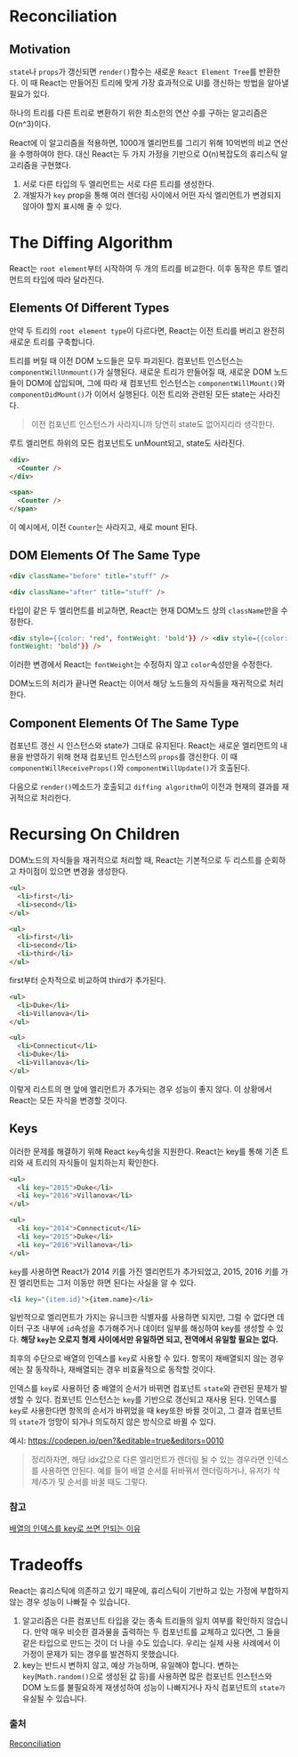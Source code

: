 # Reconciliation

## Motivation

`state`나 `props`가 갱신되면 `render()`함수는 새로운 `React Element Tree`를 반환한다. 이 때 React는 만들어진 트리에 맞게 가장 효과적으로 UI를 갱신하는 방법을 알아낼 필요가 있다.

하나의 트리를 다른 트리로 변환하기 위한 최소한의 연산 수를 구하는 알고리즘은 O(n^3)이다.

React에 이 알고리즘을 적용하면, 1000개 엘리먼트를 그리기 위해 10억번의 비교 연산을 수행하여야 한다. 대신 React는 두 가지 가정을 기반으로 O(n)복잡도의 휴리스틱 알고리즘을 구현했다.

1. 서로 다른 타입의 두 엘리먼트는 서로 다른 트리를 생성한다.
2. 개발자가 `key` prop을 통해 여러 렌더링 사이에서 어떤 자식 엘리먼트가 변경되지 않아야 할지 표시해 줄 수 있다.

# The Diffing Algorithm

React는 `root element`부터 시작하여 두 개의 트리를 비교한다. 이후 동작은 루트 엘리먼트의 타입에 따라 달라진다.

## Elements Of Different Types

만약 두 트리의 `root element type`이 다르다면, React는 이전 트리를 버리고 완전히 새로운 트리를 구축합니다.

트리를 버릴 때 이전 DOM 노드들은 모두 파괴된다. 컴포넌트 인스턴스는 `componentWillUnmount()`가 실행된다. 새로운 트리가 만들어질 때, 새로운 DOM 노드들이 DOM에 삽입되며, 그에 따라 새 컴포넌트 인스턴스는 `componentWillMount()`와 `componentDidMount()`가 이어서 실행된다. 이전 트리와 관련된 모든 state는 사라진다.

> 이전 컴포넌트 인스턴스가 사라지니까 당연히 state도 없어지리라 생각한다.

루트 엘리먼트 하위의 모든 컴포넌트도 unMount되고, state도 사라진다.

```html
<div>
  <Counter />
</div>

<span>
  <Counter />
</span>
```

이 예시에서, 이전 `Counter`는 사라지고, 새로 mount 된다.

## DOM Elements Of The Same Type

```html
<div className="before" title="stuff" />

<div className="after" title="stuff" />
```

타입이 같은 두 엘리먼트를 비교하면, React는 현재 DOM노드 상의 `className`만을 수정한다.

```html
<div style={{color: 'red', fontWeight: 'bold'}} /> <div style={{color: 'green',
fontWeight: 'bold'}} />
```

이러한 변경에서 React는 `fontWeight`는 수정하지 않고 `color`속성만을 수정한다.

DOM노드의 처리가 끝나면 React는 이어서 해당 노드들의 자식들을 재귀적으로 처리한다.

## Component Elements Of The Same Type

컴포넌트 갱신 시 인스턴스와 state가 그대로 유지된다. React는 새로운 엘리먼트의 내용을 반영하기 위해 현재 컴포넌트 인스턴스의 `props`를 갱신한다. 이 때 `componentWillReceiveProps()`와 `componentWillUpdate()`가 호출된다.

다음으로 `render()`메소드가 호출되고 `diffing algorithm`이 이전과 현재의 결과를 재귀적으로 처리한다.

# Recursing On Children

DOM노드의 자식들을 재귀적으로 처리할 때, React는 기본적으로 두 리스트를 순회하고 차이점이 있으면 변경을 생성한다.

```html
<ul>
  <li>first</li>
  <li>second</li>
</ul>

<ul>
  <li>first</li>
  <li>second</li>
  <li>third</li>
</ul>
```

first부터 순차적으로 비교하여 third가 추가된다.

```html
<ul>
  <li>Duke</li>
  <li>Villanova</li>
</ul>

<ul>
  <li>Connecticut</li>
  <li>Duke</li>
  <li>Villanova</li>
</ul>
```

이렇게 리스트의 맨 앞에 엘리먼트가 추가되는 경우 성능이 좋지 않다. 이 상황에서 React는 모든 자식을 변경할 것이다.

## Keys

이러한 문제를 해결하기 위해 React `key`속성을 지원한다. React는 key를 통해 기존 트리와 새 트리의 자식들이 일치하는지 확인한다.

```html
<ul>
  <li key="2015">Duke</li>
  <li key="2016">Villanova</li>
</ul>

<ul>
  <li key="2014">Connecticut</li>
  <li key="2015">Duke</li>
  <li key="2016">Villanova</li>
</ul>
```

`key`를 사용하면 React가 2014 키를 가진 엘리먼트가 추가되었고, 2015, 2016 키를 가진 엘리먼트는 그저 이동만 하면 된다는 사실을 알 수 있다.

```html
<li key="{item.id}">{item.name}</li>
```

일반적으로 엘리먼트가 가지는 유니크한 식별자를 사용하면 되지만, 그럴 수 없다면 데이터 구조 내부에 `id`속성을 추가해주거나 데이터 일부를 해싱하여 key를 생성할 수 있다. **해당 `key`는 오로지 형제 사이에서만 유일하면 되고, 전역에서 유일할 필요는 없다.**

최후의 수단으로 배열의 인덱스를 `key`로 사용할 수 있다. 항목이 재배열되지 않는 경우에는 잘 동작하나, 재배열되는 경우 비효율적으로 동작할 것이다.

인덱스를 `key`로 사용하던 중 배열의 순서가 바뀌면 컴포넌트 `state`와 관련된 문제가 발생할 수 있다. 컴포넌트 인스턴스는 `key`를 기반으로 갱신되고 재사용 된다. 인덱스를 `key`로 사용한다면 항목의 순서가 바뀌었을 때 key또한 바뀔 것이고, 그 결과 컴포넌트의 `state`가 엉망이 되거나 의도하지 않은 방식으로 바뀔 수 있다.

예시: https://codepen.io/pen?&editable=true&editors=0010

> 정리하자면, 해당 idx값으로 다른 엘리먼트가 렌더링 될 수 있는 경우라면 인덱스를 사용하면 안된다. 예를 들어 배열 순서를 뒤바꿔서 렌더링하거나, 유저가 삭제/추가 및 순서를 바꿀 때도 그렇다.

### 참고

[배열의 인덱스를 key로 쓰면 안되는 이유](https://medium.com/sjk5766/react-%EB%B0%B0%EC%97%B4%EC%9D%98-index%EB%A5%BC-key%EB%A1%9C-%EC%93%B0%EB%A9%B4-%EC%95%88%EB%90%98%EB%8A%94-%EC%9D%B4%EC%9C%A0-3ce48b3a18fb)

# Tradeoffs

React는 휴리스틱에 의존하고 있기 때문에, 휴리스틱이 기반하고 있는 가정에 부합하지 않는 경우 성능이 나빠질 수 있습니다.

1. 알고리즘은 다른 컴포넌트 타입을 갖는 종속 트리들의 일치 여부를 확인하지 않습니다. 만약 매우 비슷한 결과물을 출력하는 두 컴포넌트를 교체하고 있다면, 그 둘을 같은 타입으로 만드는 것이 더 나을 수도 있습니다. 우리는 실제 사용 사례에서 이 가정이 문제가 되는 경우를 발견하지 못했습니다.
2. key는 반드시 변하지 않고, 예상 가능하며, 유일해야 합니다. 변하는 `key`(`Math.random()`으로 생성된 값 등)를 사용하면 많은 컴포넌트 인스턴스와 DOM 노드를 불필요하게 재생성하여 성능이 나빠지거나 자식 컴포넌트의 `state가` 유실될 수 있습니다.

### 출처

[Reconciliation](https://reactjs.org/docs/reconciliation.html)
